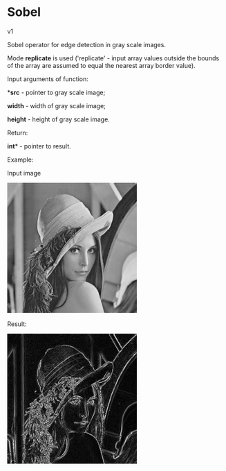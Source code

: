 # Sobel

v1

Sobel operator for edge detection in gray scale images.

Mode **replicate** is used ('replicate' - input array values outside the bounds of the array are assumed to equal the nearest array border value).





Input arguments of function:

***src** - pointer to gray scale image;

**width** - width of gray scale image;

**height** - height of gray scale image.



Return:

**int*** - pointer to result.



Example:

Input image

<img src="examples/Lena_test.png" alt="Input" style="width: 300px;"/>

Result:

<img src="examples/Lena_Sobel.png" alt="Input" style="width: 300px;"/>